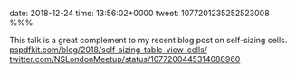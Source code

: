 date: 2018-12-24
time: 13:56:02+0000
tweet: 1077201235252523008
%%%

This talk is a great complement to my recent blog post on self-sizing cells. [pspdfkit.com/blog/2018/self-sizing-table-view-cells/](https://pspdfkit.com/blog/2018/self-sizing-table-view-cells/) [twitter.com/NSLondonMeetup/status/1077200445314088960](https://twitter.com/NSLondonMeetup/status/1077200445314088960)
